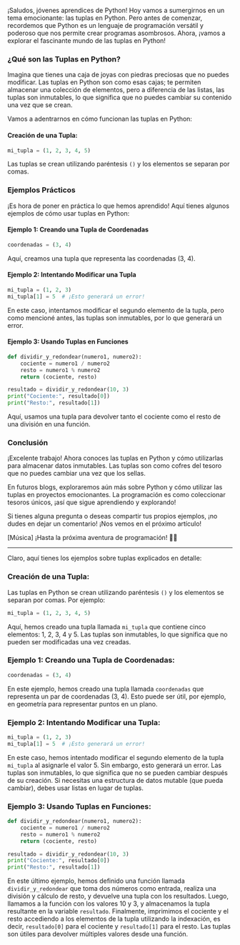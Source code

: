 ¡Saludos, jóvenes aprendices de Python! Hoy vamos a sumergirnos en un tema emocionante: las tuplas en Python. Pero antes de comenzar, recordemos que Python es un lenguaje de programación versátil y poderoso que nos permite crear programas asombrosos. Ahora, ¡vamos a explorar el fascinante mundo de las tuplas en Python!

### ¿Qué son las Tuplas en Python?

Imagina que tienes una caja de joyas con piedras preciosas que no puedes modificar. Las tuplas en Python son como esas cajas; te permiten almacenar una colección de elementos, pero a diferencia de las listas, las tuplas son inmutables, lo que significa que no puedes cambiar su contenido una vez que se crean.

Vamos a adentrarnos en cómo funcionan las tuplas en Python:

#### Creación de una Tupla:

```python
mi_tupla = (1, 2, 3, 4, 5)
```

Las tuplas se crean utilizando paréntesis `()` y los elementos se separan por comas.

### Ejemplos Prácticos

¡Es hora de poner en práctica lo que hemos aprendido! Aquí tienes algunos ejemplos de cómo usar tuplas en Python:

#### Ejemplo 1: Creando una Tupla de Coordenadas

```python
coordenadas = (3, 4)
```

Aquí, creamos una tupla que representa las coordenadas (3, 4).

#### Ejemplo 2: Intentando Modificar una Tupla

```python
mi_tupla = (1, 2, 3)
mi_tupla[1] = 5  # ¡Esto generará un error!
```

En este caso, intentamos modificar el segundo elemento de la tupla, pero como mencioné antes, las tuplas son inmutables, por lo que generará un error.

#### Ejemplo 3: Usando Tuplas en Funciones

```python
def dividir_y_redondear(numero1, numero2):
    cociente = numero1 / numero2
    resto = numero1 % numero2
    return (cociente, resto)

resultado = dividir_y_redondear(10, 3)
print("Cociente:", resultado[0])
print("Resto:", resultado[1])
```

Aquí, usamos una tupla para devolver tanto el cociente como el resto de una división en una función.

### Conclusión

¡Excelente trabajo! Ahora conoces las tuplas en Python y cómo utilizarlas para almacenar datos inmutables. Las tuplas son como cofres del tesoro que no puedes cambiar una vez que los sellas.

En futuros blogs, exploraremos aún más sobre Python y cómo utilizar las tuplas en proyectos emocionantes. La programación es como coleccionar tesoros únicos, ¡así que sigue aprendiendo y explorando!

Si tienes alguna pregunta o deseas compartir tus propios ejemplos, ¡no dudes en dejar un comentario! ¡Nos vemos en el próximo artículo!

[Música] ¡Hasta la próxima aventura de programación! 🚀🐍

----
Claro, aquí tienes los ejemplos sobre tuplas explicados en detalle:

### **Creación de una Tupla:**

Las tuplas en Python se crean utilizando paréntesis `()` y los elementos se separan por comas. Por ejemplo:

```python
mi_tupla = (1, 2, 3, 4, 5)
```

Aquí, hemos creado una tupla llamada `mi_tupla` que contiene cinco elementos: 1, 2, 3, 4 y 5. Las tuplas son inmutables, lo que significa que no pueden ser modificadas una vez creadas.

### **Ejemplo 1: Creando una Tupla de Coordenadas:**

```python
coordenadas = (3, 4)
```

En este ejemplo, hemos creado una tupla llamada `coordenadas` que representa un par de coordenadas (3, 4). Esto puede ser útil, por ejemplo, en geometría para representar puntos en un plano.

### **Ejemplo 2: Intentando Modificar una Tupla:**

```python
mi_tupla = (1, 2, 3)
mi_tupla[1] = 5  # ¡Esto generará un error!
```

En este caso, hemos intentado modificar el segundo elemento de la tupla `mi_tupla` al asignarle el valor 5. Sin embargo, esto generará un error. Las tuplas son inmutables, lo que significa que no se pueden cambiar después de su creación. Si necesitas una estructura de datos mutable (que pueda cambiar), debes usar listas en lugar de tuplas.

### **Ejemplo 3: Usando Tuplas en Funciones:**

```python
def dividir_y_redondear(numero1, numero2):
    cociente = numero1 / numero2
    resto = numero1 % numero2
    return (cociente, resto)

resultado = dividir_y_redondear(10, 3)
print("Cociente:", resultado[0])
print("Resto:", resultado[1])
```

En este último ejemplo, hemos definido una función llamada `dividir_y_redondear` que toma dos números como entrada, realiza una división y cálculo de resto, y devuelve una tupla con los resultados. Luego, llamamos a la función con los valores 10 y 3, y almacenamos la tupla resultante en la variable `resultado`. Finalmente, imprimimos el cociente y el resto accediendo a los elementos de la tupla utilizando la indexación, es decir, `resultado[0]` para el cociente y `resultado[1]` para el resto. Las tuplas son útiles para devolver múltiples valores desde una función.
